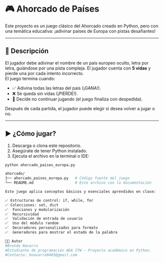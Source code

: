 # 🎮 Ahorcado de Países

Este proyecto es un juego clásico del Ahorcado creado en Python, pero con una temática educativa: ¡adivinar países de Europa con pistas desafiantes!

---

## 🧾 Descripción

El jugador debe adivinar el nombre de un país europeo oculto, letra por letra, guiándose por una pista compleja. El jugador cuenta con **5 vidas** y pierde una por cada intento incorrecto.  
El juego termina cuando:

- ✅ Adivina todas las letras del país (¡GANA!).
- ❌ Se queda sin vidas (¡PIERDE!).
- 👋 Decide no continuar jugando (el juego finaliza con despedida).

Después de cada partida, el jugador puede elegir si desea volver a jugar o no.

---

## ▶️ ¿Cómo jugar?

1. Descarga o clona este repositorio.
2. Asegúrate de tener Python instalado.
3. Ejecuta el archivo en la terminal o IDE:

```bash
python ahorcado_paises_europa.py

ahorcado/
├── ahorcado_paises_europa.py   # Código fuente del juego
└── README.md                   # Este archivo con la documentación

Este juego aplica conceptos básicos y esenciales aprendidos en clase:

✅ Estructuras de control: if, while, for
✅ Colecciones: set, dict
✅  Funciones y modularización
✅  Recursividad
✅  Validación de entrada de usuario
✅  Uso del módulo random
✅  Decoradores personalizados para formato
✅  Generadores para mostrar el estado de la palabra

👩‍💻 Autor
#Brenda Navarro
#Estudiante de programación ADA ITW – Proyecto académico en Python.
#Contacto: bnavarro0403@gmail.com

```
